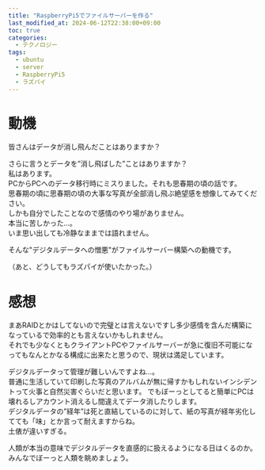 ```yaml
---
title: "RaspberryPi5でファイルサーバーを作る"
last_modified_at: 2024-06-12T22:38:00+09:00
toc: true
categories:
  - テクノロジー
tags:
  - ubuntu
  - server
  - RaspberryPi5
  - ラズパイ
---
```


# 動機
皆さんはデータが消し飛んだことはありますか？

さらに言うとデータを”消し飛ばした”ことはありますか？  
私はあります。  
PCからPCへのデータ移行時にミスりました。それも思春期の頃の話です。  
思春期の頃に思春期の頃の大事な写真が全部消し飛ぶ絶望感を想像してみてください。  
しかも自分でしたことなので感情のやり場がありません。  
本当に苦しかった…。  
いま思い出しても冷静なままでは語れません。  

そんな"デジタルデータへの憎悪"がファイルサーバー構築への動機です。

（あと、どうしてもラズパイが使いたかった。）

# 感想
まあRAIDとかはしてないので完璧とは言えないですし多少感情を含んだ構築になっているで効率的とも言えないかもしれません。  
それでも少なくともクライアントPCやファイルサーバーが急に復旧不可能になってもなんとかなる構成に出来たと思うので、現状は満足しています。

デジタルデータって管理が難しいんですよね…。  
普通に生活していて印刷した写真のアルバムが無に帰すかもしれないインシデントって火事と自然災害ぐらいだと思います。
でもぼーっとしてると簡単にPCは壊れるしアカウント消えるし間違えてデータ消したりします。  
デジタルデータの”経年”は死と直結しているのに対して、紙の写真が経年劣化してても「味」とか言って耐えますからね。  
土俵が違いすぎる。  

人類が本当の意味でデジタルデータを直感的に扱えるようになる日はくるのか。    
みんなでぼーっと人類を眺めましょう。